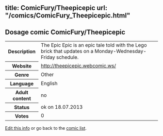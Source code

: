 title: ComicFury/Theepicepic
url: "/comics/ComicFury_Theepicepic.html"
---
Dosage comic ComicFury/Theepicepic
-----------------------------------------

<p id="msg"></p>
<script type="text/javascript">
if (window.location.search === '?edit_info_mail=sent_ok') {
  var elem = document.getElementById("msg");
  elem.innerHTML = 'Edited information sucessfully sent for review, which is usually done daily. Thanks!';
  elem.className = 'ok';
}
</script>
<table class="comicinfo">
<tr>
<th>Description</th><td>The Epic Epic is an epic tale told with the Lego brick that updates on a Monday-Wednesday-Friday schedule.</td>
</tr>
<tr>
<th>Website</th><td><a href="http://theepicepic.webcomic.ws/">http://theepicepic.webcomic.ws/</a></td>
</tr>
<tr>
<th>Genre</th><td>Other</td>
</tr>
<tr>
<th>Language</th><td>English</td>
</tr>
<tr>
<th>Adult content</th><td>no</td>
</tr>
<tr>
<th>Status</th><td>ok on 18.07.2013</td>
</tr>
<tr>
<th>Votes</th><td>0</td>
</tr>
</table>

[Edit this info](ComicFury_Theepicepic_edit.html) or go back to the [comic list](../comic-index.html).
